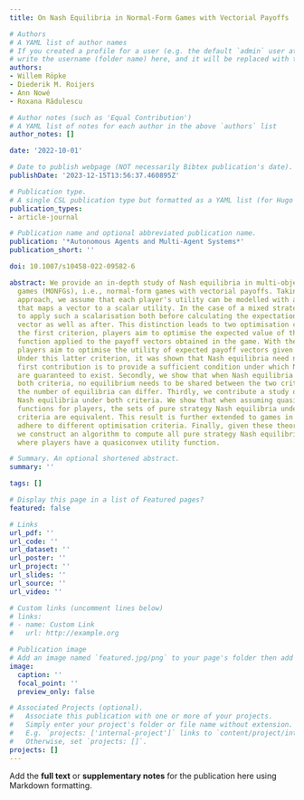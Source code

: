 ```yaml
---
title: On Nash Equilibria in Normal-Form Games with Vectorial Payoffs

# Authors
# A YAML list of author names
# If you created a profile for a user (e.g. the default `admin` user at `content/authors/admin/`), 
# write the username (folder name) here, and it will be replaced with their full name and linked to their profile.
authors:
- Willem Röpke
- Diederik M. Roijers
- Ann Nowé
- Roxana Rădulescu

# Author notes (such as 'Equal Contribution')
# A YAML list of notes for each author in the above `authors` list
author_notes: []

date: '2022-10-01'

# Date to publish webpage (NOT necessarily Bibtex publication's date).
publishDate: '2023-12-15T13:56:37.460895Z'

# Publication type.
# A single CSL publication type but formatted as a YAML list (for Hugo requirements).
publication_types:
- article-journal

# Publication name and optional abbreviated publication name.
publication: '*Autonomous Agents and Multi-Agent Systems*'
publication_short: ''

doi: 10.1007/s10458-022-09582-6

abstract: We provide an in-depth study of Nash equilibria in multi-objective normal-form
  games (MONFGs), i.e., normal-form games with vectorial payoffs. Taking a utility-based
  approach, we assume that each player's utility can be modelled with a utility function
  that maps a vector to a scalar utility. In the case of a mixed strategy, it is meaningful
  to apply such a scalarisation both before calculating the expectation of the payoff
  vector as well as after. This distinction leads to two optimisation criteria. With
  the first criterion, players aim to optimise the expected value of their utility
  function applied to the payoff vectors obtained in the game. With the second criterion,
  players aim to optimise the utility of expected payoff vectors given a joint strategy.
  Under this latter criterion, it was shown that Nash equilibria need not exist. Our
  first contribution is to provide a sufficient condition under which Nash equilibria
  are guaranteed to exist. Secondly, we show that when Nash equilibria do exist under
  both criteria, no equilibrium needs to be shared between the two criteria, and even
  the number of equilibria can differ. Thirdly, we contribute a study of pure strategy
  Nash equilibria under both criteria. We show that when assuming quasiconvex utility
  functions for players, the sets of pure strategy Nash equilibria under both optimisation
  criteria are equivalent. This result is further extended to games in which players
  adhere to different optimisation criteria. Finally, given these theoretical results,
  we construct an algorithm to compute all pure strategy Nash equilibria in MONFGs
  where players have a quasiconvex utility function.

# Summary. An optional shortened abstract.
summary: ''

tags: []

# Display this page in a list of Featured pages?
featured: false

# Links
url_pdf: ''
url_code: ''
url_dataset: ''
url_poster: ''
url_project: ''
url_slides: ''
url_source: ''
url_video: ''

# Custom links (uncomment lines below)
# links:
# - name: Custom Link
#   url: http://example.org

# Publication image
# Add an image named `featured.jpg/png` to your page's folder then add a caption below.
image:
  caption: ''
  focal_point: ''
  preview_only: false

# Associated Projects (optional).
#   Associate this publication with one or more of your projects.
#   Simply enter your project's folder or file name without extension.
#   E.g. `projects: ['internal-project']` links to `content/project/internal-project/index.md`.
#   Otherwise, set `projects: []`.
projects: []
---
```


Add the **full text** or **supplementary notes** for the publication here using Markdown formatting.
